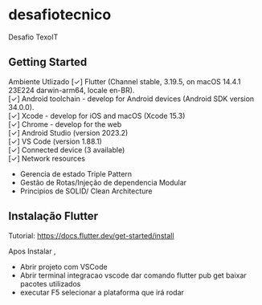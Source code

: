 # desafiotecnico

Desafio TexoIT

## Getting Started

Ambiente Utlizado
[✓] Flutter (Channel stable, 3.19.5, on macOS 14.4.1 23E224 darwin-arm64, locale en-BR).  
[✓] Android toolchain - develop for Android devices (Android SDK version 34.0.0).  
[✓] Xcode - develop for iOS and macOS (Xcode 15.3)  
[✓] Chrome - develop for the web  
[✓] Android Studio (version 2023.2)  
[✓] VS Code (version 1.88.1)  
[✓] Connected device (3 available)  
[✓] Network resources  

- Gerencia de estado Triple Pattern
- Gestão de Rotas/Injeção de dependencia Modular
- Principios de SOLID/ Clean Architecture

## Instalação Flutter

Tutorial: https://docs.flutter.dev/get-started/install

Apos Instalar ,

- Abrir projeto com VSCode
- Abrir terminal integracao vscode dar comando flutter pub get baixar pacotes utilizados
- executar F5 selecionar a plataforma que irá rodar
